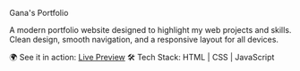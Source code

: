 Gana's Portfolio 

A modern portfolio website designed to highlight my web projects and skills.  
Clean design, smooth navigation, and a responsive layout for all devices.  

🌍 See it in action: [Live Preview]([https://your-preview-link.com](https://portfolio-website-ganesh.netlify.app/))  
🛠 Tech Stack: HTML | CSS | JavaScript
